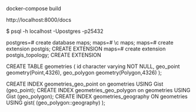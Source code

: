 docker-compose build

http://localhost:8000/docs


$ psql -h localhost -Upostgres -p25432

postgres=# create database maps;
maps=# \c maps;
maps=# create extension postgis;
CREATE EXTENSION
maps=# create extension postgis_topology;
CREATE EXTENSION

CREATE TABLE geometries (
    id character varying NOT NULL,
    geo_point geometry(Point,4326),
    geo_polygon geometry(Polygon,4326)
);

CREATE INDEX geometries_geo_point on geometries USING Gist (geo_point);
CREATE INDEX geometries_geo_polygon on geometries USING Gist (geo_polygon);
CREATE INDEX geometries_geography ON geometries USING gist( (geo_polygon::geography) );
